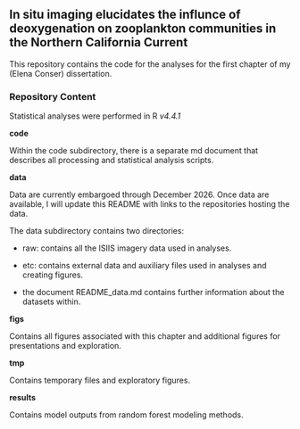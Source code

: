 ## In situ imaging elucidates the influnce of deoxygenation on zooplankton communities in the Northern California Current 

This repository contains the code for the analyses for the first chapter of my (Elena Conser) dissertation. 


### Repository Content 
Statistical analyses were performed in R *v4.4.1*  

**code** 

Within the code subdirectory, there is a separate md document that describes all processing and statistical analysis scripts. 

**data**  

Data are currently embargoed through December 2026. Once data are available, I will update this README with links to the repositories hosting the data. 

The data subdirectory contains two directories:
* raw: contains all the ISIIS imagery data used in analyses.

* etc: contains external data and auxiliary files used in analyses and creating figures. 

* the document README_data.md contains further information about the datasets within. 


**figs** 

Contains all figures associated with this chapter and additional figures for presentations and exploration. 

**tmp** 

Contains temporary files and exploratory figures. 

**results** 

Contains model outputs from random forest modeling methods. 